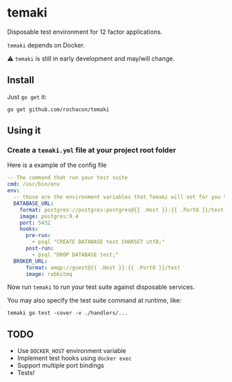 # temaki

Disposable test environment for 12 factor applications.

`temaki` depends on Docker.

:warning: `temaki` is still in early development and may/will change.

## Install

Just `go get` it:

```
go get github.com/rochacon/temaki
```

## Using it

### Create a `temaki.yml` file at your project root folder

Here is a example of the config file

```yaml
-- The command that run your test suite
cmd: /usr/bin/env
env:
  -- those are the environment variables that Temaki will set for you test suite
  DATABASE_URL:
    format: postgres://postgres:postgres@{{ .Host }}:{{ .Port0 }}/test?sslmode=disable
    image: postgres:9.4
    port: 5432
    hooks:
      pre-run:
        - psql "CREATE DATABASE test CHARSET utf8;"
      post-run:
        - psql "DROP DATABASE test;"
  BROKER_URL:
      format: amqp://guest@{{ .Host }}:{{ .Port0 }}/test
      image: rabbitmq
```

Now run `temaki` to run your test suite against disposable services.


You may also specify the test suite command at runtime, like:

```
temaki go test -cover -v ./handlers/...
```

## TODO

- Use `DOCKER_HOST` environment variable
- Implement test hooks using `docker exec`
- Support multiple port bindings
- Tests!
